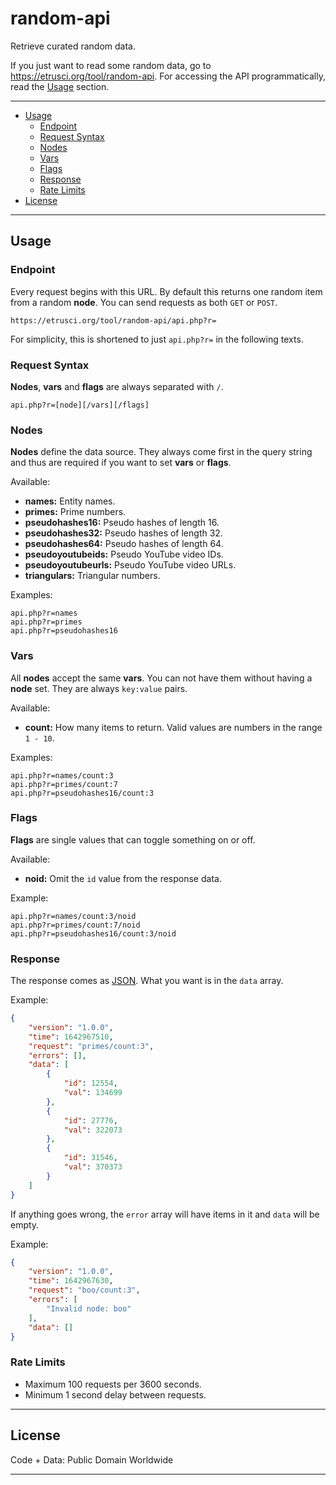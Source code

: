 # random-api

Retrieve curated random data.

If you just want to read some random data, go to <https://etrusci.org/tool/random-api>. For accessing the API programmatically, read the [Usage](#usage) section.

---

- [Usage](#usage)
  - [Endpoint](#endpoint)
  - [Request Syntax](#request-syntax)
  - [Nodes](#nodes)
  - [Vars](#vars)
  - [Flags](#flags)
  - [Response](#response)
  - [Rate Limits](#rate-limits)
- [License](#license)

---

## Usage

### Endpoint

Every request begins with this URL. By default this returns one random item from a random **node**. You can send requests as both `GET` or `POST`.

```text
https://etrusci.org/tool/random-api/api.php?r=
```

For simplicity, this is shortened to just `api.php?r=` in the following texts.

### Request Syntax

**Nodes**, **vars** and **flags** are always separated with `/`.

```text
api.php?r=[node][/vars][/flags]
```

### Nodes

**Nodes** define the data source. They always come first in the query string and thus are required if you want to set **vars** or **flags**.

Available:

- **names:** Entity names.
- **primes:** Prime numbers.
- **pseudohashes16:** Pseudo hashes of length 16.
- **pseudohashes32:** Pseudo hashes of length 32.
- **pseudohashes64:** Pseudo hashes of length 64.
- **pseudoyoutubeids:** Pseudo YouTube video IDs.
- **pseudoyoutubeurls:** Pseudo YouTube video URLs.
- **triangulars:** Triangular numbers.

Examples:

```text
api.php?r=names
api.php?r=primes
api.php?r=pseudohashes16
```

### Vars

All **nodes** accept the same **vars**. You can not have them without having a **node** set. They are always `key:value` pairs.

Available:

- **count:** How many items to return. Valid values are numbers in the range `1 - 10`.

Examples:

```text
api.php?r=names/count:3
api.php?r=primes/count:7
api.php?r=pseudohashes16/count:3
```

### Flags

**Flags** are single values that can toggle something on or off.

Available:

- **noid:** Omit the `id` value from the response data.

Example:

```text
api.php?r=names/count:3/noid
api.php?r=primes/count:7/noid
api.php?r=pseudohashes16/count:3/noid
```

### Response

The response comes as [JSON](https://json.org). What you want is in the `data` array.

Example:

```json
{
    "version": "1.0.0",
    "time": 1642967510,
    "request": "primes/count:3",
    "errors": [],
    "data": [
        {
            "id": 12554,
            "val": 134699
        },
        {
            "id": 27776,
            "val": 322073
        },
        {
            "id": 31546,
            "val": 370373
        }
    ]
}
```

If anything goes wrong, the `error` array will have items in it and `data` will be empty.

Example:

```json
{
    "version": "1.0.0",
    "time": 1642967630,
    "request": "boo/count:3",
    "errors": [
        "Invalid node: boo"
    ],
    "data": []
}
```

### Rate Limits

- Maximum 100 requests per 3600 seconds.
- Minimum 1 second delay between requests.

---

## License

Code + Data: Public Domain Worldwide

---

